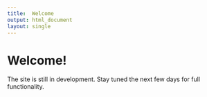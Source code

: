 ```yaml
---
title:  Welcome
output: html_document
layout: single
---
```


# Welcome!

The site is still in development. Stay tuned the next few days for full functionality.
